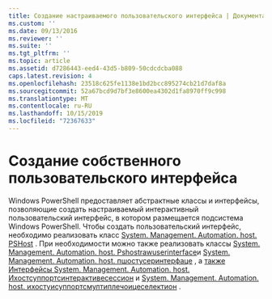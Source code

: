 ```yaml
---
title: Создание настраиваемого пользовательского интерфейса | Документация Майкрософт
ms.custom: ''
ms.date: 09/13/2016
ms.reviewer: ''
ms.suite: ''
ms.tgt_pltfrm: ''
ms.topic: article
ms.assetid: d7286443-eed4-43d5-b809-50cdcdcba088
caps.latest.revision: 4
ms.openlocfilehash: 23518c625fe1138e1bd2bcc895274cb21d7daf8a
ms.sourcegitcommit: 52a67bcd9d7bf3e8600ea4302d1fa8970ff9c998
ms.translationtype: MT
ms.contentlocale: ru-RU
ms.lasthandoff: 10/15/2019
ms.locfileid: "72367633"
---
```

# <a name="creating-a-custom-user-interface"></a>Создание собственного пользовательского интерфейса

Windows PowerShell предоставляет абстрактные классы и интерфейсы, позволяющие создать настраиваемый интерактивный пользовательский интерфейс, в котором размещается подсистема Windows PowerShell. Чтобы создать пользовательский интерфейс, необходимо реализовать класс [System. Management. Automation. host. PSHost](/dotnet/api/System.Management.Automation.Host.PSHost) . При необходимости можно также реализовать классы [System. Management. Automation. host. Pshostrawuserinterface](/dotnet/api/System.Management.Automation.Host.PSHostRawUserInterface)и [System. Management. Automation. host. пшостусеринтерфаце](/dotnet/api/System.Management.Automation.Host.PSHostUserInterface) , а [также Интерфейсы System. Management. Automation. host. Ихостсуппортсинтерактивесессион](/dotnet/api/System.Management.Automation.Host.IHostSupportsInteractiveSession) и [System. Management. Automation. host. ихостуисуппортсмултиплечоицеселектион](/dotnet/api/System.Management.Automation.Host.IHostUISupportsMultipleChoiceSelection) .
